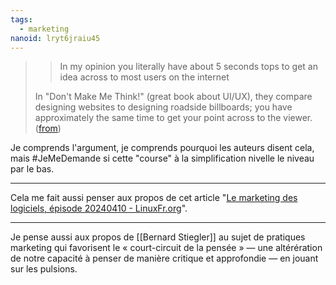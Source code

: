 ```yaml
---
tags:
  - marketing
nanoid: lryt6jraiu45
---
```

> > In my opinion you literally have about 5 seconds tops to get an idea across to most users on the internet
> 
> In "Don't Make Me Think!" (great book about UI/UX), they compare designing websites to designing roadside billboards; you have approximately the same time to get your point across to the viewer.  ([from](https://news.ycombinator.com/item?id=40191134))

Je comprends l'argument, je comprends pourquoi les auteurs disent cela, mais #JeMeDemande si cette "course" à la simplification nivelle le niveau par le bas.

---

Cela me fait aussi penser aux propos de cet article "[Le marketing des logiciels, épisode 20240410 - LinuxFr.org](https://linuxfr.org/users/jeanas/journaux/le-marketing-des-logiciels-episode-20240410)".

---

Je pense aussi aux propos de [[Bernard Stiegler]] au sujet de pratiques marketing qui favorisent le « court-circuit de la pensée » —  une altérération de notre capacité à penser de manière critique et approfondie — en jouant sur les pulsions.
